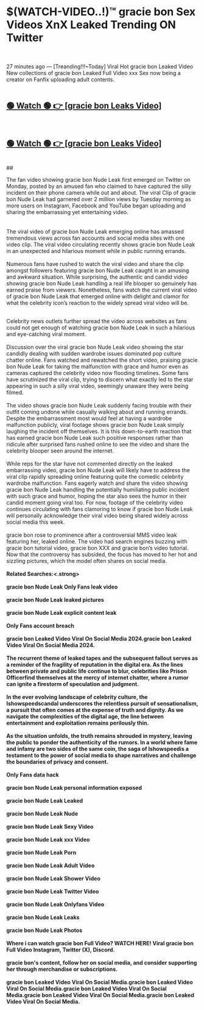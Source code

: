 

# $(WATCH-VIDEO..!)™ gracie bon Sex Videos XnX Leaked Trending ON Twitter<br>
<br>

27 minutes ago — [Treanding!!!~Today] Viral Hot gracie bon Leaked Video New collections of gracie bon Leaked Full Video xxx Sex now being a creator on Fanfix uploading adult contents.
<br>
 <br>

##  <a href="https://clipsfans.site/?title=gracie_bon&ref=git">🟢 Watch 🟢 👉 [gracie bon Leaks Video]</a><br>
  <br>

##  <a href="https://clipsfans.site/?title=gracie_bon&ref=git">🟢 Watch 🟢 👉 [gracie bon Leaks Video]</a><br>
  <br>
  ##
  <br>

The fan video showing gracie bon Nude Leak first emerged on Twitter on Monday, posted by an amused fan who claimed to have captured the silly incident on their phone camera while out and about. The viral Clip of gracie bon Nude Leak had garnered over 2 million views by Tuesday morning as more users on Instagram, Facebook and YouTube began uploading and sharing the embarrassing yet entertaining video.
<br><br>
  <br>
The viral video of gracie bon Nude Leak emerging online has amassed tremendous views across fan accounts and social media sites with one video clip. The viral video circulating recently shows gracie bon Nude Leak in an unexpected and hilarious moment while in public running errands.
<br><br>
Numerous fans have rushed to watch the viral video and share the clip amongst followers featuring gracie bon Nude Leak caught in an amusing and awkward situation. While surprising, the authentic and candid video showing gracie bon Nude Leak handling a real life blooper so genuinely has earned praise from viewers. Nonetheless, fans watch the current viral video of gracie bon Nude Leak that emerged online with delight and clamor for what the celebrity icon’s reaction to the widely spread viral video will be.
<br><br>

Celebrity news outlets further spread the video across websites as fans could not get enough of watching gracie bon Nude Leak in such a hilarious and eye-catching viral moment.
<br><br>
Discussion over the viral gracie bon Nude Leak video showing the star candidly dealing with sudden wardrobe issues dominated pop culture chatter online. Fans watched and rewatched the short video, praising gracie bon Nude Leak for taking the malfunction with grace and humor even as cameras captured the celebrity video now flooding timelines. Some fans have scrutinized the viral clip, trying to discern what exactly led to the star appearing in such a silly viral video, seemingly unaware they were being filmed.
<br><br>
The video shows gracie bon Nude Leak suddenly facing trouble with their outfit coming undone while casually walking about and running errands. Despite the embarrassment most would feel at having a wardrobe malfunction publicly, viral footage shows gracie bon Nude Leak simply laughing the incident off themselves. It is this down-to-earth reaction that has earned gracie bon Nude Leak such positive responses rather than ridicule after surprised fans rushed online to see the video and share the celebrity blooper seen around the internet.
<br><br>
While reps for the star have not commented directly on the leaked embarrassing video, gracie bon Nude Leak will likely have to address the viral clip rapidly spreading online featuring quite the comedic celebrity wardrobe malfunction. Fans eagerly watch and share the video showing gracie bon Nude Leak handling the potentially humiliating public incident with such grace and humor, hoping the star also sees the humor in their candid moment going viral too. For now, footage of the celebrity video continues circulating with fans clamoring to know if gracie bon Nude Leak will personally acknowledge their viral video being shared widely across social media this week.
<br><br>
gracie bon rose to prominence after a controversial MMS video leak featuring her, leaked online. The video had search engines buzzing with gracie bon tutorial video, gracie bon XXX and gracie bon’s video tutorial. Now that the controversy has subsided, the focus has moved to her hot and sizzling pictures, which the model often shares on social media.
<br><br>
<strong>Related Searches:<.strong>
<br><br>
gracie bon Nude Leak Only Fans leak video
<br><br>
gracie bon Nude Leak leaked pictures
<br><br>
gracie bon Nude Leak explicit content leak
<br><br>
Only Fans account breach
<br><br>
gracie bon Leaked Video Viral On Social Media 2024.gracie bon Leaked Video Viral On Social Media 2024.
<br><br>
The recurrent theme of leaked tapes and the subsequent fallout serves as a reminder of the fragility of reputation in the digital era. As the lines between private and public life continue to blur, celebrities like Prison Officerfind themselves at the mercy of internet chatter, where a rumor can ignite a firestorm of speculation and judgment.
<br><br>
In the ever evolving landscape of celebrity culture, the Ishowspeedscandal underscores the relentless pursuit of sensationalism, a pursuit that often comes at the expense of truth and dignity. As we navigate the complexities of the digital age, the line between entertainment and exploitation remains perilously thin.
<br><br>
As the situation unfolds, the truth remains shrouded in mystery, leaving the public to ponder the authenticity of the rumors. In a world where fame and infamy are two sides of the same coin, the saga of Ishowspeedis a testament to the power of social media to shape narratives and challenge the boundaries of privacy and consent.
<br><br>
Only Fans data hack
<br><br>
gracie bon Nude Leak personal information exposed
<br><br>
gracie bon Nude Leak Leaked
<br><br>
gracie bon Nude Leak Nude
<br><br>
gracie bon Nude Leak Sexy Video
<br><br>
gracie bon Nude Leak xxx Video
<br><br>
gracie bon Nude Leak Porn
<br><br>
gracie bon Nude Leak Adult Video
<br><br>
gracie bon Nude Leak Shower Video
<br><br>
gracie bon Nude Leak Twitter Video
<br><br>
gracie bon Nude Leak Onlyfans Video
<br><br>
gracie bon Nude Leak Leaks
<br><br>
gracie bon Nude Leak Photos
<br><br>
Where i can watch gracie bon Full Video? WATCH HERE! Viral gracie bon Full Video Instagram, Twitter (X), Discord.
<br><br>
gracie bon's content, follow her on social media, and consider supporting her through merchandise or subscriptions.
<br><br>
gracie bon Leaked Video Viral On Social Media.gracie bon Leaked Video Viral On Social Media.gracie bon Leaked Video Viral On Social Media.gracie bon Leaked Video Viral On Social Media.gracie bon Leaked Video Viral On Social Media.
